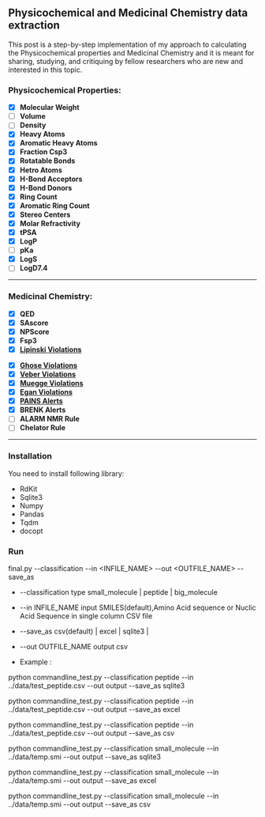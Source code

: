 ## Physicochemical and Medicinal Chemistry data extraction

This post is a step-by-step implementation of my approach to calculating the Physicochemical properties and Medicinal Chemistry and it is meant for sharing, studying, and critiquing by fellow researchers who are new and interested in this topic.

### **Physicochemical Properties:**

*   [x] **Molecular Weight**
*   [ ] **Volume**
*   [ ] **Density**
*   [x] **Heavy Atoms**
*   [x] **Aromatic Heavy Atoms**
*   [x] **Fraction Csp3**
*   [x] **Rotatable Bonds**
*   [x] **Hetro Atoms**
*   [x] **H-Bond Acceptors**
*   [x] **H-Bond Donors**
*   [x] **Ring Count**
*   [x] **Aromatic Ring Count**
*   [x] **Stereo Centers**
*   [x] **Molar Refractivity**
*   [x] **tPSA**
*   [x] **LogP**
*   [ ] **pKa**
*   [x] **LogS**
*   [ ] **LogD7.4**

---

### **Medicinal Chemistry:**

*   [x] **QED**
*   [x] **SAscore**
*   [x] **NPScore**
*   [x] **Fsp3**
*   [x] [**Lipinski Violations**](https://en.wikipedia.org/wiki/Lipinski%27s_rule_of_five)
<!-- *   [ ] [**Pfizer Violations**](https://github.com/santuchal/adme_predection/blob/master/ref/hughes2008.pdf)
*   [ ] [**GSK Violations**](https://github.com/santuchal/adme_predection/blob/master/ref/gleeson2008.pdf)
*   [ ] [**Golden Triangle**](https://github.com/santuchal/adme_predection/blob/master/ref/johnson2009.pdf) -->
*   [x] [**Ghose Violations**](https://github.com/santuchal/adme_predection/blob/master/ref/ghose1999.pdf)
*   [x] [**Veber Violations**](https://github.com/santuchal/adme_predection/blob/master/ref/veber2002.pdf)
*   [x] [**Muegge Violations**](https://github.com/santuchal/adme_predection/blob/master/ref/muegge2001.pdf)
*   [x] [**Egan Violations**](https://github.com/santuchal/adme_predection/blob/master/ref/egan2000.pdf)
*   [x] [**PAINS Alerts**](https://en.wikipedia.org/wiki/Pan-assay_interference_compounds)
*   [x] **BRENK Alerts**
*   [ ] **ALARM NMR Rule**
*   [ ] **Chelator Rule**

---

### **Installation**

You need to install following library:

* RdKit
* Sqlite3
* Numpy
* Pandas
* Tqdm
* docopt

### **Run**

final.py --classification <MOLECULE> --in <INFILE_NAME> --out <OUTFILE_NAME> --save_as <TYPE>

* --classification type small_molecule | peptide | big_molecule
* --in INFILE_NAME  input SMILES(default),Amino Acid sequence or Nuclic Acid Sequence in single column CSV file
* --save_as csv(default) | excel | sqlite3 | 
* --out OUTFILE_NAME  output csv 

* Example : 

python commandline_test.py --classification peptide --in ../data/test_peptide.csv --out output --save_as sqlite3

python commandline_test.py --classification peptide --in ../data/test_peptide.csv --out output --save_as excel

python commandline_test.py --classification peptide --in ../data/test_peptide.csv --out output --save_as csv

python commandline_test.py --classification small_molecule --in ../data/temp.smi --out output --save_as sqlite3

python commandline_test.py --classification small_molecule --in ../data/temp.smi --out output --save_as excel

python commandline_test.py --classification small_molecule --in ../data/temp.smi --out output --save_as csv


